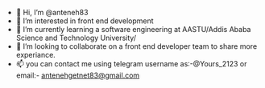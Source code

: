 - 👋 Hi, I’m @anteneh83
- 👀 I’m interested in front end development
- 🌱 I’m currently learning a software engineering at AASTU/Addis Ababa Science and Technology University/
- 💞️ I’m looking to collaborate on a front end developer team to share more experiance.
- 📫 you can contact me using telegram username as:-@Yours_2123 or email:- antenehgetnet83@gmail.com
